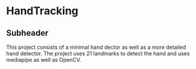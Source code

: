 # HandTracking

## Subheader

This project consists of a minimal hand dector as well as a more detailed hand detector. The project uses 21 landmarks to detect the hand and uses mediapipe as well as OpenCV.